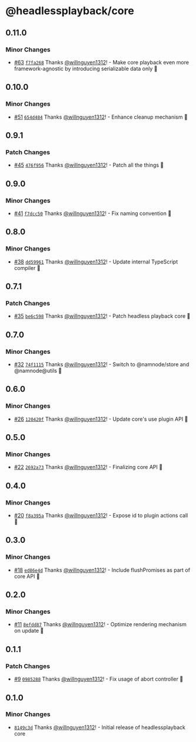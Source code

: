 # @headlessplayback/core

## 0.11.0

### Minor Changes

- [#63](https://github.com/willnguyen1312/headlessplayback/pull/63)
  [`f7fa268`](https://github.com/willnguyen1312/headlessplayback/commit/f7fa268fcbcd92fdce5cb2a9d9fc6180ecdff73e)
  Thanks [@willnguyen1312](https://github.com/willnguyen1312)! - Make core
  playback even more framework-agnostic by introducing serializable data only 💞

## 0.10.0

### Minor Changes

- [#51](https://github.com/willnguyen1312/headlessplayback/pull/51)
  [`654d484`](https://github.com/willnguyen1312/headlessplayback/commit/654d48446bc95626dfe2ccc1ea7d319f3716bdb4)
  Thanks [@willnguyen1312](https://github.com/willnguyen1312)! - Enhance cleanup
  mechanism 💞

## 0.9.1

### Patch Changes

- [#45](https://github.com/willnguyen1312/headlessplayback/pull/45)
  [`476f956`](https://github.com/willnguyen1312/headlessplayback/commit/476f956bf0c11b33b40876f23b25606d7392e3a4)
  Thanks [@willnguyen1312](https://github.com/willnguyen1312)! - Patch all the
  things 🚀

## 0.9.0

### Minor Changes

- [#41](https://github.com/willnguyen1312/headlessplayback/pull/41)
  [`f7dcc50`](https://github.com/willnguyen1312/headlessplayback/commit/f7dcc5000f4674b861bc1927bb966acbd40bdbef)
  Thanks [@willnguyen1312](https://github.com/willnguyen1312)! - Fix naming
  convention 🎢

## 0.8.0

### Minor Changes

- [#38](https://github.com/willnguyen1312/headlessplayback/pull/38)
  [`dd59961`](https://github.com/willnguyen1312/headlessplayback/commit/dd59961da0003bc80861d3e30ebe297bac9c4721)
  Thanks [@willnguyen1312](https://github.com/willnguyen1312)! - Update internal
  TypeScript compiler 🚀

## 0.7.1

### Patch Changes

- [#35](https://github.com/willnguyen1312/headlessplayback/pull/35)
  [`be6c598`](https://github.com/willnguyen1312/headlessplayback/commit/be6c5985d14ea4846f18d0991dafc7ed1bb3dc11)
  Thanks [@willnguyen1312](https://github.com/willnguyen1312)! - Patch headless
  playback core 💞

## 0.7.0

### Minor Changes

- [#32](https://github.com/willnguyen1312/headlessplayback/pull/32)
  [`74f1115`](https://github.com/willnguyen1312/headlessplayback/commit/74f1115e50ba80c825e2299f72fb493d45949bb0)
  Thanks [@willnguyen1312](https://github.com/willnguyen1312)! - Switch to
  @namnode/store and @namnode@utils 💞

## 0.6.0

### Minor Changes

- [#26](https://github.com/willnguyen1312/headlessplayback/pull/26)
  [`120420f`](https://github.com/willnguyen1312/headlessplayback/commit/120420f7eda6738b00f87955eddff9f3a15e5993)
  Thanks [@willnguyen1312](https://github.com/willnguyen1312)! - Update core's
  use plugin API 💞

## 0.5.0

### Minor Changes

- [#22](https://github.com/willnguyen1312/headlessplayback/pull/22)
  [`2692a73`](https://github.com/willnguyen1312/headlessplayback/commit/2692a73c93851c1c4d9cb6f30767d8237e242abe)
  Thanks [@willnguyen1312](https://github.com/willnguyen1312)! - Finalizing core
  API 🚀

## 0.4.0

### Minor Changes

- [#20](https://github.com/willnguyen1312/headlessplayback/pull/20)
  [`f8a395a`](https://github.com/willnguyen1312/headlessplayback/commit/f8a395a096ff5866b3033a3d6a597a334fa4b07c)
  Thanks [@willnguyen1312](https://github.com/willnguyen1312)! - Expose id to
  plugin actions call 🚀

## 0.3.0

### Minor Changes

- [#18](https://github.com/willnguyen1312/headlessplayback/pull/18)
  [`ed86e4d`](https://github.com/willnguyen1312/headlessplayback/commit/ed86e4d3fd32c2f5c7731220c1c52dfa7301bdac)
  Thanks [@willnguyen1312](https://github.com/willnguyen1312)! - Include
  flushPromises as part of core API 🚀

## 0.2.0

### Minor Changes

- [#11](https://github.com/willnguyen1312/headlessplayback/pull/11)
  [`8efdd87`](https://github.com/willnguyen1312/headlessplayback/commit/8efdd87e9e0485fbad05339f4061fbdee8a409aa)
  Thanks [@willnguyen1312](https://github.com/willnguyen1312)! - Optimize
  rendering mechanism on update 💞

## 0.1.1

### Patch Changes

- [#9](https://github.com/willnguyen1312/headlessplayback/pull/9)
  [`0985288`](https://github.com/willnguyen1312/headlessplayback/commit/0985288422d4500d19680d5c137afb9b5db35612)
  Thanks [@willnguyen1312](https://github.com/willnguyen1312)! - Fix usage of
  abort controller 💞

## 0.1.0

### Minor Changes

- [`8149c3d`](https://github.com/willnguyen1312/headlessplayback/commit/8149c3d1c500efcd6f4e1a9f33b9550cc23c2f28)
  Thanks [@willnguyen1312](https://github.com/willnguyen1312)! - Initial release
  of headlessplayback core
